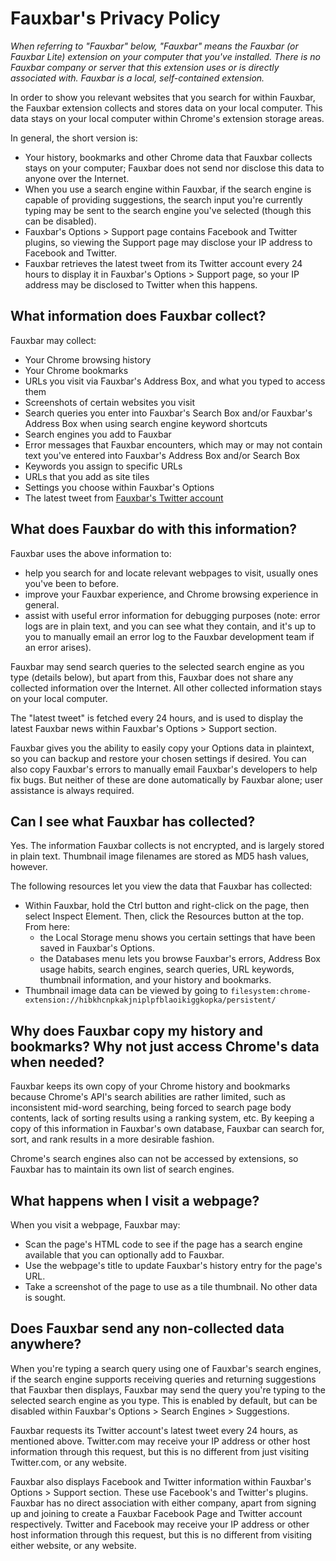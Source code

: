 # Fauxbar's Privacy Policy #

<i>When referring to "Fauxbar" below, "Fauxbar" means the Fauxbar (or Fauxbar Lite) extension on your computer that you've installed. There is no Fauxbar company or server that this extension uses or is directly associated with. Fauxbar is a local, self-contained extension.</i>

In order to show you relevant websites that you search for within Fauxbar, the Fauxbar extension collects and stores data on your local computer. This data stays on your local computer within Chrome's extension storage areas.

In general, the short version is:
  * Your history, bookmarks and other Chrome data that Fauxbar collects stays on your computer; Fauxbar does not send nor disclose this data to anyone over the Internet.
  * When you use a search engine within Fauxbar, if the search engine is capable of providing suggestions, the search input you're currently typing may be sent to the search engine you've selected (though this can be disabled).
  * Fauxbar's Options > Support page contains Facebook and Twitter plugins, so viewing the Support page may disclose your IP address to Facebook and Twitter.
  * Fauxbar retrieves the latest tweet from its Twitter account every 24 hours to display it in Fauxbar's Options > Support page, so your IP address may be disclosed to Twitter when this happens.

## What information does Fauxbar collect? ##

Fauxbar may collect:

  * Your Chrome browsing history
  * Your Chrome bookmarks
  * URLs you visit via Fauxbar's Address Box, and what you typed to access them
  * Screenshots of certain websites you visit
  * Search queries you enter into Fauxbar's Search Box and/or Fauxbar's Address Box when using search engine keyword shortcuts
  * Search engines you add to Fauxbar
  * Error messages that Fauxbar encounters, which may or may not contain text you've entered into Fauxbar's Address Box and/or Search Box
  * Keywords you assign to specific URLs
  * URLs that you add as site tiles
  * Settings you choose within Fauxbar's Options
  * The latest tweet from [Fauxbar's Twitter account](http://twitter.com/Fauxbar)

## What does Fauxbar do with this information? ##

Fauxbar uses the above information to:
  * help you search for and locate relevant webpages to visit, usually ones you've been to before.
  * improve your Fauxbar experience, and Chrome browsing experience in general.
  * assist with useful error information for debugging purposes (note: error logs are in plain text, and you can see what they contain, and it's up to you to manually email an error log to the Fauxbar development team if an error arises).

Fauxbar may send search queries to the selected search engine as you type (details below), but apart from this, Fauxbar does not share any collected information over the Internet. All other collected information stays on your local computer.

The "latest tweet" is fetched every 24 hours, and is used to display the latest Fauxbar news within Fauxbar's Options > Support section.

Fauxbar gives you the ability to easily copy your Options data in plaintext, so you can backup and restore your chosen settings if desired. You can also copy Fauxbar's errors to manually email Fauxbar's developers to help fix bugs. But neither of these are done automatically by Fauxbar alone; user assistance is always required.

## Can I see what Fauxbar has collected? ##

Yes. The information Fauxbar collects is not encrypted, and is largely stored in plain text. Thumbnail image filenames are stored as MD5 hash values, however.

The following resources let you view the data that Fauxbar has collected:

  * Within Fauxbar, hold the Ctrl button and right-click on the page, then select Inspect Element. Then, click the Resources button at the top. From here:
    * the Local Storage menu shows you certain settings that have been saved in Fauxbar's Options.
    * the Databases menu lets you browse Fauxbar's errors, Address Box usage habits, search engines, search queries, URL keywords, thumbnail information, and your history and bookmarks.
  * Thumbnail image data can be viewed by going to `filesystem:chrome-extension://hibkhcnpkakjniplpfblaoikiggkopka/persistent/`

## Why does Fauxbar copy my history and bookmarks? Why not just access Chrome's data when needed? ##

Fauxbar keeps its own copy of your Chrome history and bookmarks because Chrome's API's search abilities are rather limited, such as inconsistent mid-word searching, being forced to search page body contents, lack of sorting results using a ranking system, etc. By keeping a copy of this information in Fauxbar's own database, Fauxbar can search for, sort, and rank results in a more desirable fashion.

Chrome's search engines also can not be accessed by extensions, so Fauxbar has to maintain its own list of search engines.

## What happens when I visit a webpage? ##

When you visit a webpage, Fauxbar may:
  * Scan the page's HTML code to see if the page has a search engine available that you can optionally add to Fauxbar.
  * Use the webpage's title to update Fauxbar's history entry for the page's URL.
  * Take a screenshot of the page to use as a tile thumbnail.
No other data is sought.

## Does Fauxbar send any non-collected data anywhere? ##

When you're typing a search query using one of Fauxbar's search engines, if the search engine supports receiving queries and returning suggestions that Fauxbar then displays, Fauxbar may send the query you're typing to the selected search engine as you type. This is enabled by default, but can be disabled within Fauxbar's Options > Search Engines > Suggestions.

Fauxbar requests its Twitter account's latest tweet every 24 hours, as mentioned above. Twitter.com may receive your IP address or other host information through this request, but this is no different from just visiting Twitter.com, or any website.

Fauxbar also displays Facebook and Twitter information within Fauxbar's Options > Support section. These use Facebook's and Twitter's plugins. Fauxbar has no direct association with either company, apart from signing up and joining to create a Fauxbar Facebook Page and Twitter account respectively. Twitter and Facebook may receive your IP address or other host information through this request, but this is no different from visiting either website, or any website.